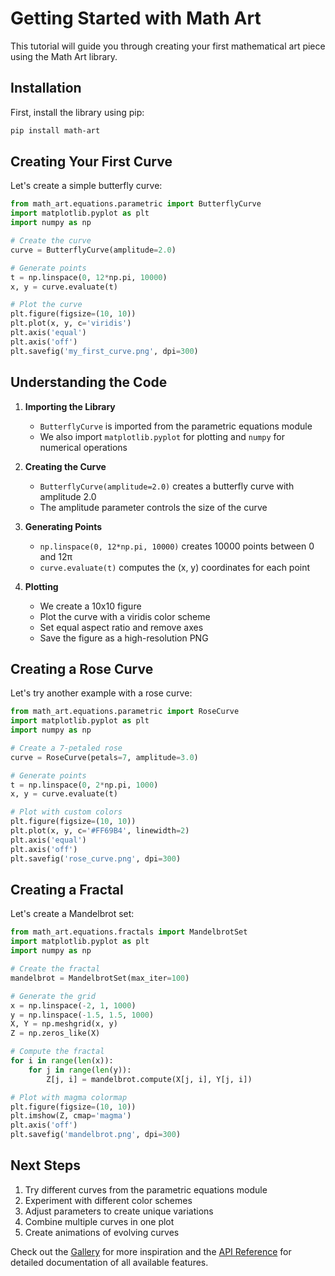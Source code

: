 # Getting Started with Math Art

This tutorial will guide you through creating your first mathematical art piece using the Math Art library.

## Installation

First, install the library using pip:

```bash
pip install math-art
```

## Creating Your First Curve

Let's create a simple butterfly curve:

```python
from math_art.equations.parametric import ButterflyCurve
import matplotlib.pyplot as plt
import numpy as np

# Create the curve
curve = ButterflyCurve(amplitude=2.0)

# Generate points
t = np.linspace(0, 12*np.pi, 10000)
x, y = curve.evaluate(t)

# Plot the curve
plt.figure(figsize=(10, 10))
plt.plot(x, y, c='viridis')
plt.axis('equal')
plt.axis('off')
plt.savefig('my_first_curve.png', dpi=300)
```

## Understanding the Code

1. **Importing the Library**
   - `ButterflyCurve` is imported from the parametric equations module
   - We also import `matplotlib.pyplot` for plotting and `numpy` for numerical operations

2. **Creating the Curve**
   - `ButterflyCurve(amplitude=2.0)` creates a butterfly curve with amplitude 2.0
   - The amplitude parameter controls the size of the curve

3. **Generating Points**
   - `np.linspace(0, 12*np.pi, 10000)` creates 10000 points between 0 and 12π
   - `curve.evaluate(t)` computes the (x, y) coordinates for each point

4. **Plotting**
   - We create a 10x10 figure
   - Plot the curve with a viridis color scheme
   - Set equal aspect ratio and remove axes
   - Save the figure as a high-resolution PNG

## Creating a Rose Curve

Let's try another example with a rose curve:

```python
from math_art.equations.parametric import RoseCurve
import matplotlib.pyplot as plt
import numpy as np

# Create a 7-petaled rose
curve = RoseCurve(petals=7, amplitude=3.0)

# Generate points
t = np.linspace(0, 2*np.pi, 1000)
x, y = curve.evaluate(t)

# Plot with custom colors
plt.figure(figsize=(10, 10))
plt.plot(x, y, c='#FF69B4', linewidth=2)
plt.axis('equal')
plt.axis('off')
plt.savefig('rose_curve.png', dpi=300)
```

## Creating a Fractal

Let's create a Mandelbrot set:

```python
from math_art.equations.fractals import MandelbrotSet
import matplotlib.pyplot as plt
import numpy as np

# Create the fractal
mandelbrot = MandelbrotSet(max_iter=100)

# Generate the grid
x = np.linspace(-2, 1, 1000)
y = np.linspace(-1.5, 1.5, 1000)
X, Y = np.meshgrid(x, y)
Z = np.zeros_like(X)

# Compute the fractal
for i in range(len(x)):
    for j in range(len(y)):
        Z[j, i] = mandelbrot.compute(X[j, i], Y[j, i])

# Plot with magma colormap
plt.figure(figsize=(10, 10))
plt.imshow(Z, cmap='magma')
plt.axis('off')
plt.savefig('mandelbrot.png', dpi=300)
```

## Next Steps

1. Try different curves from the parametric equations module
2. Experiment with different color schemes
3. Adjust parameters to create unique variations
4. Combine multiple curves in one plot
5. Create animations of evolving curves

Check out the [Gallery](../../gallery.md) for more inspiration and the [API Reference](../../api/api_reference.md) for detailed documentation of all available features. 